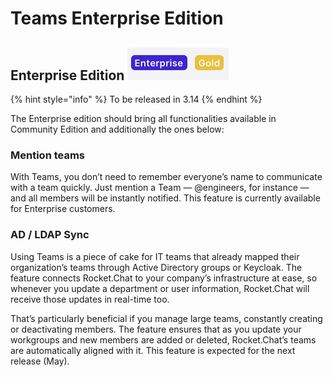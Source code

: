 # Teams Enterprise Edition

## Enterprise Edition ![](<../../../../.gitbook/assets/image (338).png>)

{% hint style="info" %}
To be released in 3.14
{% endhint %}

The Enterprise edition should bring all functionalities available in Community Edition and additionally the ones below:

### Mention teams

With Teams, you don’t need to remember everyone’s name to communicate with a team quickly. Just mention a Team — @engineers, for instance — and all members will be instantly notified. This feature is currently available for Enterprise customers.

### AD / LDAP Sync

Using Teams is a piece of cake for IT teams that already mapped their organization’s teams through Active Directory groups or Keycloak. The feature connects Rocket.Chat to your company’s infrastructure at ease, so whenever you update a department or user information, Rocket.Chat will receive those updates in real-time too.

That’s particularly beneficial if you manage large teams, constantly creating or deactivating members. The feature ensures that as you update your workgroups and new members are added or deleted, Rocket.Chat’s teams are automatically aligned with it. This feature is expected for the next release (May).
